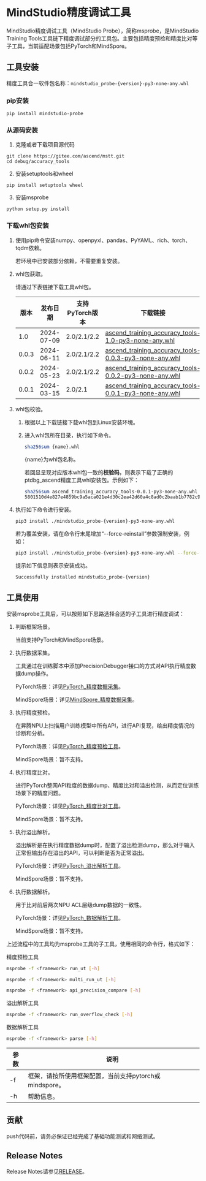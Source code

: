 # MindStudio精度调试工具

MindStudio精度调试工具（MindStudio Probe），简称msprobe，是MindStudio Training Tools工具链下精度调试部分的工具包。主要包括精度预检和精度比对等子工具，当前适配场景包括PyTorch和MindSpore。

## 工具安装

精度工具合一软件包名称：`mindstudio_probe-{version}-py3-none-any.whl`

### pip安装
```shell
pip install mindstudio-probe
```

### 从源码安装
1. 克隆或者下载项目源代码

```shell
git clone https://gitee.com/ascend/mstt.git
cd debug/accuracy_tools
```

2. 安装setuptools和wheel

```shell
pip install setuptools wheel
```

3. 安装msprobe

```shell
python setup.py install
```

### 下载whl包安装
1. 使用pip命令安装numpy、openpyxl、pandas、PyYAML、rich、torch、tqdm依赖。

   若环境中已安装部分依赖，不需要重复安装。

2. whl包获取。

   请通过下表链接下载工具whl包。

   | 版本  | 发布日期   | 支持PyTorch版本 | 下载链接                                                     | 校验码                                                       |
   | ----- | ---------- | --------------- | ------------------------------------------------------------ | ------------------------------------------------------------ |
   | 1.0   | 2024-07-09 | 2.0/2.1/2.2     | [ascend_training_accuracy_tools-1.0-py3-none-any.whl](https://ptdbg.obs.myhuaweicloud.com/att/1.0/ascend_training_accuracy_tools-1.0-py3-none-any.whl) | 5016dfe886c5d340ec6f60a959673355855f313c91f100680da814efb49f8e81 |
   | 0.0.3 | 2024-06-11 | 2.0/2.1/2.2     | [ascend_training_accuracy_tools-0.0.3-py3-none-any.whl](https://ptdbg.obs.myhuaweicloud.com/att/0.0/ascend_training_accuracy_tools-0.0.3-py3-none-any.whl) | f46d9714704859e2d67861a65bbb3c76b0a250cf6e238b978b5b959ab1fe125a |
   | 0.0.2 | 2024-05-23 | 2.0/2.1/2.2     | [ascend_training_accuracy_tools-0.0.2-py3-none-any.whl](https://ptdbg.obs.myhuaweicloud.com/att/0.0/ascend_training_accuracy_tools-0.0.2-py3-none-any.whl) | 2e35809bde559e9c4d2f16a02ccde779ed9e436bb65fded0b7ebaf6ac2c88d93 |
   | 0.0.1 | 2024-03-15 | 2.0/2.1         | [ascend_training_accuracy_tools-0.0.1-py3-none-any.whl](https://ptdbg.obs.myhuaweicloud.com/att/0.0/ascend_training_accuracy_tools-0.0.1-py3-none-any.whl) | 5801510d4e827e4859bc9a5aca021e4d30c2ea42d60a4c8ad0c2baab1b7782c9 |

3. whl包校验。

   1. 根据以上下载链接下载whl包到Linux安装环境。

   2. 进入whl包所在目录，执行如下命令。

      ```bash
      sha256sum {name}.whl
      ```

      {name}为whl包名称。

      若回显呈现对应版本whl包一致的**校验码**，则表示下载了正确的ptdbg_ascend精度工具whl安装包。示例如下：

      ```bash
      sha256sum ascend_training_accuracy_tools-0.0.1-py3-none-any.whl
      5801510d4e827e4859bc9a5aca021e4d30c2ea42d60a4c8ad0c2baab1b7782c9 *ascend_training_accuracy_tools-0.0.1-py3-none-any.whl
      ```

4. 执行如下命令进行安装。

   ```bash
   pip3 install ./mindstudio_probe-{version}-py3-none-any.whl
   ```

   若为覆盖安装，请在命令行末尾增加“--force-reinstall”参数强制安装，例如：

   ```bash
   pip3 install ./mindstudio_probe-{version}-py3-none-any.whl --force-reinstall
   ```

   提示如下信息则表示安装成功。

   ```bash
   Successfully installed mindstudio_probe-{version}
   ```


## 工具使用

安装msprobe工具后，可以按照如下思路选择合适的子工具进行精度调试：

1. 判断框架场景。

   当前支持PyTorch和MindSpore场景。

2. 执行数据采集。 

   工具通过在训练脚本中添加PrecisionDebugger接口的方式对API执行精度数据dump操作。

   PyTorch场景：详见[PyTorch_精度数据采集](./pytorch/doc/dump.md)。

   MindSpore场景：详见[MindSpore_精度数据采集](./mindspore/doc/dump.md)。

3. 执行精度预检。

   在昇腾NPU上扫描用户训练模型中所有API，进行API复现，给出精度情况的诊断和分析。

   PyTorch场景：详见[PyTorch_精度预检工具](./pytorch/doc/api_accuracy_checker.md)。

   MindSpore场景：暂不支持。

4. 执行精度比对。

   进行PyTorch整网API粒度的数据dump、精度比对和溢出检测，从而定位训练场景下的精度问题。

   PyTorch场景：详见[PyTorch_精度比对工具](./pytorch/doc/ptdbg_ascend_overview.md)。

   MindSpore场景：暂不支持。

5. 执行溢出解析。

   溢出解析是在执行精度数据dump时，配置了溢出检测dump，那么对于输入正常但输出存在溢出的API，可以判断是否为正常溢出。

   PyTorch场景：详见[PyTorch_溢出解析工具](./pytorch/doc/run_overflow_check.md)。

   MindSpore场景：暂不支持。

6. 执行数据解析。

   用于比对前后两次NPU ACL层级dump数据的一致性。

   PyTorch场景：详见[PyTorch_数据解析工具](./pytorch/doc/parse_tool.md)。

   MindSpore场景：暂不支持。

上述流程中的工具均为msprobe工具的子工具，使用相同的命令行，格式如下：

精度预检工具

```bash
msprobe -f <framework> run_ut [-h]
```

```bash
msprobe -f <framework> multi_run_ut [-h]
```

```bash
msprobe -f <framework> api_precision_compare [-h]
```

溢出解析工具

```bash
msprobe -f <framework> run_overflow_check [-h]
```

数据解析工具

```bash
msprobe -f <framework> parse [-h]
```

| 参数 | 说明                                                   |
| ---- | ------------------------------------------------------ |
| -f   | 框架，请按所使用框架配置，当前支持pytorch或mindspore。 |
| -h   | 帮助信息。                                             |

## 贡献

push代码前，请务必保证已经完成了基础功能测试和网络测试。

## Release Notes

Release Notes请参见[RELEASE](RELEASE.md)。